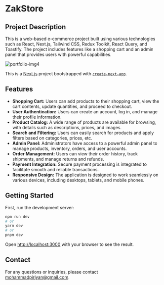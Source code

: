 # ZakStore
## Project Description
This is a web-based e-commerce project built using various technologies such as React, Next.js, Tailwind CSS, Redux Toolkit, React Query, and Toastify. The project includes features like a shopping cart and an admin panel that provides users with powerful capabilities.

![portfolio-img4](https://github.com/mohammadpiriyan/Shoea-app/assets/50291430/80124174-e26c-4895-84c5-6c3e0a37d618)

This is a [Next.js](https://nextjs.org/) project bootstrapped with [`create-next-app`](https://github.com/vercel/next.js/tree/canary/packages/create-next-app).


## Features

- **Shopping Cart:** Users can add products to their shopping cart, view the cart contents, update quantities, and proceed to checkout.
- **User Authentication:** Users can create an account, log in, and manage their profile information.
- **Product Catalog:** A wide range of products are available for browsing, with details such as descriptions, prices, and images.
- **Search and Filtering:** Users can easily search for products and apply filters based on categories, prices, etc.
- **Admin Panel:** Administrators have access to a powerful admin panel to manage products, inventory, orders, and user accounts.
- **Order Management:** Users can view their order history, track shipments, and manage returns and refunds.
- **Payment Integration:** Secure payment processing is integrated to facilitate smooth and reliable transactions.
- **Responsive Design:** The application is designed to work seamlessly on various devices, including desktops, tablets, and mobile phones.

## Getting Started

First, run the development server:

```bash
npm run dev
# or
yarn dev
# or
pnpm dev
```

Open [http://localhost:3000](http://localhost:3000) with your browser to see the result.

## Contact
For any questions or inquiries, please contact mohammadpiriyan@gmail.com.
